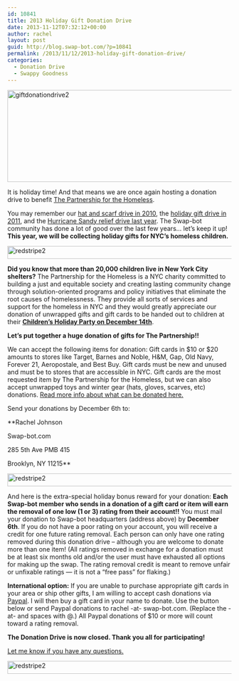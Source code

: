 ```yaml
---
id: 10841
title: 2013 Holiday Gift Donation Drive
date: 2013-11-12T07:32:12+00:00
author: rachel
layout: post
guid: http://blog.swap-bot.com/?p=10841
permalink: /2013/11/12/2013-holiday-gift-donation-drive/
categories:
  - Donation Drive
  - Swappy Goodness
---
```

<img src="http://blog.swap-bot.com/wp-content/uploads/2013/11/giftdonationdrive2.gif" alt="giftdonationdrive2" width="600" height="207" class="alignnone size-full wp-image-10843" />

It is holiday time! And that means we are once again hosting a donation drive to benefit [The Partnership for the Homeless](http://www.partnershipforthehomeless.org/home.php5). 

You may remember our [hat and scarf drive in 2010](http://blog.swap-bot.com/2011/01/19/final-winter-donation-drive-update/), the [holiday gift drive in 2011](http://blog.swap-bot.com/2011/12/05/holiday-donation-drive-update/), and the [Hurricane Sandy relief drive last year](http://blog.swap-bot.com/2012/12/04/donation-drive-success/). The Swap-bot community has done a lot of good over the last few years&#8230; let&#8217;s keep it up! **This year, we will be collecting holiday gifts for NYC&#8217;s homeless children.** 

<img src="http://blog.swap-bot.com/wp-content/uploads/2013/11/redstripe2.gif" alt="redstripe2" width="600" height="29" class="alignnone size-full wp-image-10846" />

**Did you know that more than 20,000 children live in New York City shelters?** The Partnership for the Homeless is a NYC charity committed to building a just and equitable society and creating lasting community change through solution-oriented programs and policy initiatives that eliminate the root causes of homelessness. They provide all sorts of services and support for the homeless in NYC and they would greatly appreciate our donation of unwrapped gifts and gift cards to be handed out to children at their **[Children&#8217;s Holiday Party on December 14th](http://partnershipforthehomeless.org/news/entry/help-brighten-the-holidays-for-a-child-in-a-shelter/)**.

**Let’s put together a huge donation of gifts for The Partnership!!** 

We can accept the following items for donation: Gift cards in $10 or $20 amounts to stores like Target, Barnes and Noble, H&M, Gap, Old Navy, Forever 21, Aeropostale, and Best Buy. Gift cards must be new and unused and must be to stores that are accessible in NYC. Gift cards are the most requested item by The Partnership for the Homeless, but we can also accept unwrapped toys and winter gear (hats, gloves, scarves, etc) donations. [Read more info about what can be donated here.](http://partnershipforthehomeless.org/pages/sponsorship-opportunities/)

Send your donations by December 6th to:

**Rachel Johnson
  
Swap-bot.com
  
285 5th Ave PMB 415
  
Brooklyn, NY 11215**

<img src="http://blog.swap-bot.com/wp-content/uploads/2013/11/redstripe2.gif" alt="redstripe2" width="600" height="29" class="alignnone size-full wp-image-10846" />

And here is the extra-special holiday bonus reward for your donation: **Each Swap-bot member who sends in a donation of a gift card or item will earn the removal of one low (1 or 3) rating from their account!!** You must mail your donation to Swap-bot headquarters (address above) by **December 6th**. If you do not have a poor rating on your account, you will receive a credit for one future rating removal. Each person can only have one rating removed during this donation drive – although you are welcome to donate more than one item! (All ratings removed in exchange for a donation must be at least six months old and/or the user must have exhausted all options for making up the swap. The rating removal credit is meant to remove unfair or unfixable ratings &#8212; it is not a &#8220;free pass&#8221; for flaking.)

**International option:** If you are unable to purchase appropriate gift cards in your area or ship other gifts, I am willing to accept cash donations via [Paypal](https://www.paypal.com). I will then buy a gift card in your name to donate. Use the button below or send Paypal donations to rachel -at- swap-bot.com. (Replace the -at- and spaces with @.) All Paypal donations of $10 or more will count toward a rating removal.

**The Donation Drive is now closed. Thank you all for participating!**

[Let me know if you have any questions.](http://www.swap-bot.com/contact.php)

<img src="http://blog.swap-bot.com/wp-content/uploads/2013/11/redstripe2.gif" alt="redstripe2" width="600" height="29" class="alignnone size-full wp-image-10846" />